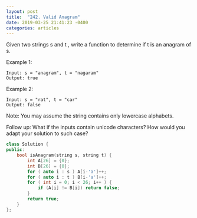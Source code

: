 ```yaml
---
layout: post
title:  "242. Valid Anagram"
date: 2019-03-25 21:41:23 -0400
categories: articles
---
```

Given two strings s and t , write a function to determine if t is an anagram of s.

Example 1:
```
Input: s = "anagram", t = "nagaram"
Output: true
```
Example 2:
```
Input: s = "rat", t = "car"
Output: false
```
Note:
You may assume the string contains only lowercase alphabets.

Follow up:
What if the inputs contain unicode characters? How would you adapt your solution to such case?

```c++
class Solution {
public:
    bool isAnagram(string s, string t) {
        int A[26] = {0};
        int B[26] = {0};
        for ( auto i : s ) A[i-'a']++;
        for ( auto i : t ) B[i-'a']++;
        for ( int i = 0; i < 26; i++ ) {
            if (A[i] != B[i]) return false;
        }
        return true;
    }
};
```